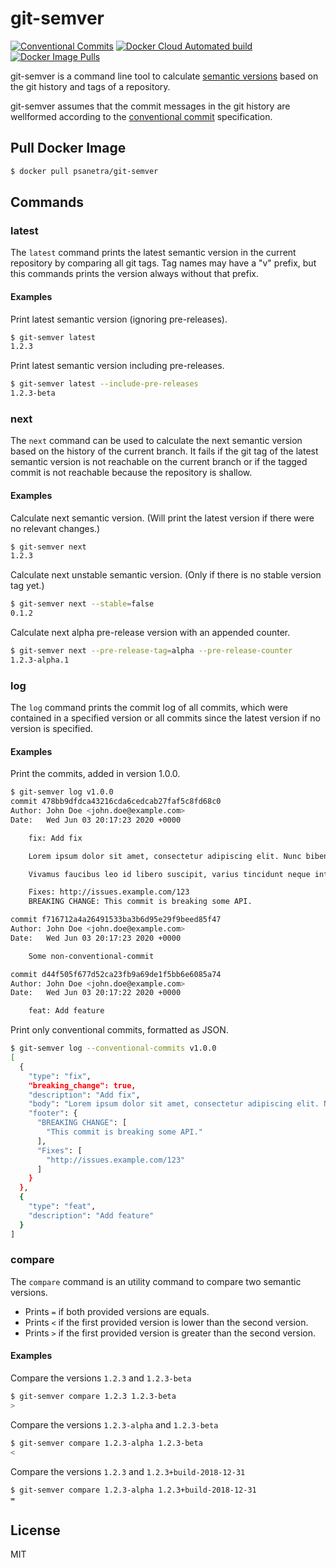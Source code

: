 # git-semver
[![Conventional Commits](https://img.shields.io/badge/Conventional%20Commits-1.0.0-yellow.svg)](https://conventionalcommits.org) [![Docker Cloud Automated build](https://img.shields.io/docker/cloud/automated/psanetra/git-semver)](https://hub.docker.com/r/psanetra/git-semver) [![Docker Image Pulls](https://img.shields.io/docker/pulls/psanetra/git-semver)](https://hub.docker.com/r/psanetra/git-semver)

git-semver is a command line tool to calculate [semantic versions](https://semver.org/spec/v2.0.0.html) based on the git history and tags of a repository.

git-semver assumes that the commit messages in the git history are wellformed according to the [conventional commit](https://www.conventionalcommits.org/en/v1.0.0-beta.4/) specification.

## Pull Docker Image

```bash
$ docker pull psanetra/git-semver
```

## Commands

### latest

The `latest` command prints the latest semantic version in the current repository by comparing all git tags. Tag names may have a "v" prefix, but this commands prints the version always without that prefix. 

#### Examples

Print latest semantic version (ignoring pre-releases).
```bash
$ git-semver latest
1.2.3
```

Print latest semantic version including pre-releases.
```bash
$ git-semver latest --include-pre-releases
1.2.3-beta
```

### next

The `next` command can be used to calculate the next semantic version based on the history of the current branch. It fails if the git tag of the latest semantic version is not reachable on the current branch or if the tagged commit is not reachable because the repository is shallow.

#### Examples

Calculate next semantic version. (Will print the latest version if there were no relevant changes.)
```bash
$ git-semver next
1.2.3
```

Calculate next unstable semantic version. (Only if there is no stable version tag yet.)
```bash
$ git-semver next --stable=false
0.1.2
```

Calculate next alpha pre-release version with an appended counter.
```bash
$ git-semver next --pre-release-tag=alpha --pre-release-counter
1.2.3-alpha.1
```

### log

The `log` command prints the commit log of all commits, which were contained in a specified version or all commits since the latest version if no version is specified.

#### Examples

Print the commits, added in version 1.0.0.
```bash
$ git-semver log v1.0.0
commit 478bb9dfdca43216cda6cedcab27faf5c8fd68c0
Author: John Doe <john.doe@example.com>
Date:   Wed Jun 03 20:17:23 2020 +0000

    fix: Add fix

    Lorem ipsum dolor sit amet, consectetur adipiscing elit. Nunc bibendum vulputate sapien vel mattis.

    Vivamus faucibus leo id libero suscipit, varius tincidunt neque interdum. Mauris rutrum at velit vitae semper.

    Fixes: http://issues.example.com/123
    BREAKING CHANGE: This commit is breaking some API.

commit f716712a4a26491533ba3b6d95e29f9beed85f47
Author: John Doe <john.doe@example.com>
Date:   Wed Jun 03 20:17:23 2020 +0000

    Some non-conventional-commit

commit d44f505f677d52ca23fb9a69de1f5bb6e6085a74
Author: John Doe <john.doe@example.com>
Date:   Wed Jun 03 20:17:22 2020 +0000

    feat: Add feature
```

Print only conventional commits, formatted as JSON.
```bash
$ git-semver log --conventional-commits v1.0.0
[
  {
    "type": "fix",
    "breaking_change": true,
    "description": "Add fix",
    "body": "Lorem ipsum dolor sit amet, consectetur adipiscing elit. Nunc bibendum vulputate sapien vel mattis.\n\nVivamus faucibus leo id libero suscipit, varius tincidunt neque interdum. Mauris rutrum at velit vitae semper.",
    "footer": {
      "BREAKING CHANGE": [
        "This commit is breaking some API."
      ],
      "Fixes": [
        "http://issues.example.com/123"
      ]
    }
  },
  {
    "type": "feat",
    "description": "Add feature"
  }
]
```

### compare

The `compare` command is an utility command to compare two semantic versions.

- Prints `=` if both provided versions are equals.
- Prints `<` if the first provided version is lower than the second version.
- Prints `>` if the first provided version is greater than the second version.

#### Examples

Compare the versions `1.2.3` and `1.2.3-beta`
```bash
$ git-semver compare 1.2.3 1.2.3-beta
>
```

Compare the versions `1.2.3-alpha` and `1.2.3-beta`
```bash
$ git-semver compare 1.2.3-alpha 1.2.3-beta
<
```

Compare the versions `1.2.3` and `1.2.3+build-2018-12-31`
```bash
$ git-semver compare 1.2.3-alpha 1.2.3+build-2018-12-31
=
```

## License

MIT
